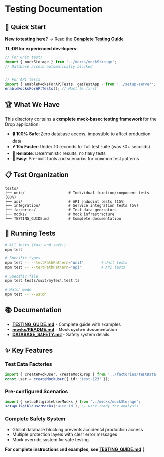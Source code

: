 # Testing Documentation

## 🎯 **Quick Start**

**New to testing here?** → Read the **[Complete Testing Guide](./TESTING_GUIDE.md)** 

**TL;DR for experienced developers:**
```typescript
// For unit tests
import { mockStorage } from '../mocks/mockStorage';
// Database access automatically blocked


// For API tests  
import { enableMocksForAPITests, getTestApp } from '../setup-server';
enableMocksForAPITests(); // Must be first
```

## 🏆 **What We Have**

This directory contains a **complete mock-based testing framework** for the Drop application:

- **🔒 100% Safe**: Zero database access, impossible to affect production data
- **⚡ 10x Faster**: Under 10 seconds for full test suite (was 30+ seconds)
- **🎯 Reliable**: Deterministic results, no flaky tests
- **🔧 Easy**: Pre-built tools and scenarios for common test patterns

## 📋 **Test Organization**

```
tests/
├── unit/                    # Individual function/component tests (80%)
├── api/                     # API endpoint tests (15%)
├── integration/             # Service integration tests (5%)
├── factories/               # Test data generators
├── mocks/                   # Mock infrastructure
└── TESTING_GUIDE.md         # Complete documentation
```

## 🚀 **Running Tests**

```bash
# All tests (fast and safe!)
npm test

# Specific types
npm test -- --testPathPattern="unit"        # Unit tests
npm test -- --testPathPattern="api"         # API tests

# Specific file
npm test tests/unit/myTest.test.ts

# Watch mode
npm test -- --watch
```

## 📚 **Documentation**

- **[TESTING_GUIDE.md](./TESTING_GUIDE.md)** - Complete guide with examples
- **[mocks/README.md](./mocks/README.md)** - Mock system documentation
- **[DATABASE_SAFETY.md](./DATABASE_SAFETY.md)** - Safety system details

## ✨ **Key Features**

### **Test Data Factories**
```typescript
import { createMockUser, createMockDrop } from '../factories/testData';
const user = createMockUser({ id: 'test-123' });
```

### **Pre-configured Scenarios**
```typescript
import { setupEligibleUserMocks } from '../mocks/mockStorage';
setupEligibleUserMocks('user-id'); // User ready for analysis
```

### **Complete Safety System**
- Global database blocking prevents accidental production access
- Multiple protection layers with clear error messages
- Mock override system for safe testing

**For complete instructions and examples, see [TESTING_GUIDE.md](./TESTING_GUIDE.md)** 🎯